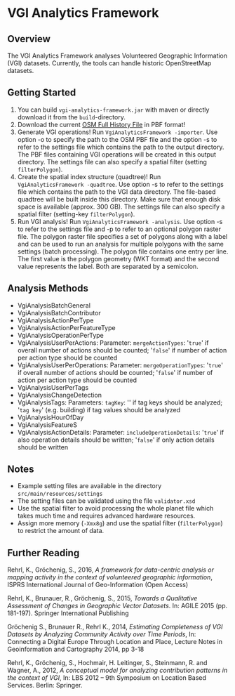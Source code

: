# VGI Analytics Framework

## Overview
The VGI Analytics Framework analyses Volunteered Geographic Information (VGI) datasets. Currently, the tools can handle historic OpenStreetMap datasets.

## Getting Started
1. You can build `vgi-analytics-framework.jar` with maven or directly download it from the `build`-directory.
2. Download the current [OSM Full History File](http://planet.openstreetmap.org/pbf/full-history/) in PBF format!
3. Generate VGI operations! Run `VgiAnalyticsFramework -importer`. Use option -o to specify the path to the OSM PBF file and the option -s to refer to the settings file which contains the path to the output directory. The PBF files containing VGI operations will be created in this output directory. The settings file can also specify a spatial filter (setting `filterPolygon`).
4. Create the spatial index structure (quadtree)! Run `VgiAnalyticsFramework -quadtree`. Use option -s to refer to the settings file which contains the path to the VGI data directory. The file-based quadtree will be built inside this directory. Make sure that enough disk space is available (approx. 300 GB). The settings file can also specify a spatial filter (setting-key `filterPolygon`).
5. Run VGI analysis! Run `VgiAnalyticsFramework -analysis`. Use option -s to refer to the settings file and -p to refer to an optional polygon raster file. The polygon raster file specifies a set of polygons along with a label and can be used to run an analysis for multiple polygons with the same settings (batch processing). The polygon file contains one entry per line. The first value is the polygon geometry (WKT format) and the second value represents the label. Both are separated by a semicolon.

## Analysis Methods
* VgiAnalysisBatchGeneral
* VgiAnalysisBatchContributor
* VgiAnalysisActionPerType
* VgiAnalysisActionPerFeatureType
* VgiAnalysisOperationPerType
* VgiAnalysisUserPerActions: Parameter: `mergeActionTypes`: '`true`' if overall number of actions should be counted; '`false`' if number of action per action type should be counted
* VgiAnalysisUserPerOperations: Parameter: `mergeOperationTypes`: '`true`' if overall number of actions should be counted; '`false`' if number of action per action type should be counted
* VgiAnalysisUserPerTags
* VgiAnalysisChangeDetection
* VgiAnalysisTags: Parameters: `tagKey`: '' if tag keys should be analyzed; '`tag key`' (e.g. building) if tag values should be analyzed 
* VgiAnalysisHourOfDay
* VgiAnalysisFeatureS
* VgiAnalysisActionDetails: Parameter: `includeOperationDetails`: '`true`' if also operation details should be written; '`false`' if only action details should be written

## Notes
* Example setting files are available in the directory `src/main/resources/settings`
* The setting files can be validated using the file `validator.xsd`
* Use the spatial filter to avoid processing the whole planet file which takes much time and requires advanced hardware resources. 
* Assign more memory (`-Xmx8g`) and use the spatial filter (`filterPolygon`) to restrict the amount of data.

## Further Reading
Rehrl, K., Gröchenig, S., 2016, *A framework for data-centric analysis or mapping activity in the context of volunteered geographic information*, ISPRS International Journal of Geo-Information (Open Access)

Rehrl, K., Brunauer, R., Gröchenig, S., 2015, *Towards a Qualitative Assessment of Changes in Geographic Vector Datasets*. In: AGILE 2015 (pp. 181-197). Springer International Publishing

Gröchenig S., Brunauer R., Rehrl K., 2014, *Estimating Completeness of VGI Datasets by Analyzing Community Activity over Time Periods*, In: Connecting a Digital Europe Through Location and Place, Lecture Notes in Geoinformation and Cartography 2014, pp 3-18

Rehrl, K., Gröchenig, S., Hochmair, H. Leitinger, S., Steinmann, R. and Wagner, A., 2012, *A conceptual model for analyzing contribution patterns in the context of VGI*, In: LBS 2012 – 9th Symposium on Location Based Services. Berlin: Springer.